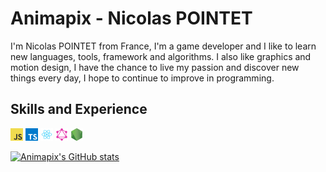 # Animapix  - Nicolas POINTET
I'm Nicolas POINTET from France, I'm a game developer and I like to learn new languages, tools, framework and algorithms. I also like graphics and motion design, I have the chance to live my passion and discover new things every day, I hope to continue to improve in programming.

## Skills and Experience
<code><img height="20" src="https://raw.githubusercontent.com/github/explore/80688e429a7d4ef2fca1e82350fe8e3517d3494d/topics/javascript/javascript.png"></code>
<code><img height="20" src="https://raw.githubusercontent.com/github/explore/80688e429a7d4ef2fca1e82350fe8e3517d3494d/topics/typescript/typescript.png"></code>
<code><img height="20" src="https://raw.githubusercontent.com/github/explore/80688e429a7d4ef2fca1e82350fe8e3517d3494d/topics/react/react.png"></code>
<code><img height="20" src="https://raw.githubusercontent.com/github/explore/5c058a388828bb5fde0bcafd4bc867b5bb3f26f3/topics/graphql/graphql.png"></code>
<code><img height="20" src="https://raw.githubusercontent.com/github/explore/80688e429a7d4ef2fca1e82350fe8e3517d3494d/topics/nodejs/nodejs.png"></code>    

[![Animapix's GitHub stats](https://github-readme-stats.vercel.app/api?username=animapix&&theme=github_dark)](https://github.com/anuraghazra/github-readme-stats)
